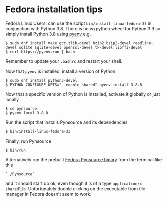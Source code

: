 # Fedora installation tips

Fedora Linux Users: can use the script `bin/install-linux-fedora-33` in conjunction with Python 3.8. There is no wxpython wheel for Python 3.9 so simply install Python 3.8 using [pyenv](https://github.com/pyenv/pyenv/wiki#suggested-build-environment) e.g.

    $ sudo dnf install make gcc zlib-devel bzip2 bzip2-devel readline-devel sqlite sqlite-devel openssl-devel tk-devel libffi-devel
    $ curl https://pyenv.run | bash

Remember to update your `.bashrc` and restart your shell. 

Now that `pyenv` is installed, install a version of Python

    $ sudo dnf install python3-devel
    $ PYTHON_CONFIGURE_OPTS="--enable-shared" pyenv install 3.8.8

Now that a specific version of Python is installed, activate it globally or just locally

    $ cd pynsource
    $ pyenv local 3.8.8

Run the script that installs Pynsource and its dependencies

    $ bin/install-linux-fedora-33

Finally, run Pynsource

    $ bin/run

Alternatively run the prebuilt [Fedora Pynsource binary](https://github.com/abulka/pynsource/releases/download/version-1.77/pynsource-1.77-fedora-33.zip) from the terminal like this

    `./Pynsource`

and it should start up ok, even though it is of a type `application/x-sharedlib`. Unfortunately double clicking on the executable from file manager in Fedora doesn't seem to work.
